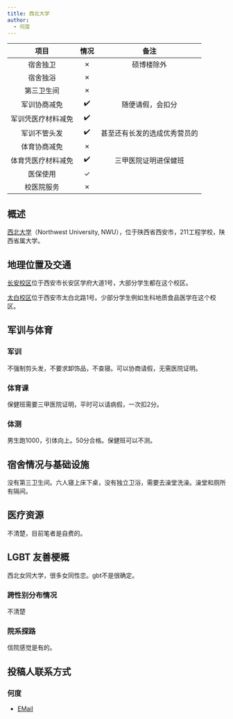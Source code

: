 ```yaml
---
title: 西北大学
author:
  - 何度
---
```


|        项目        | 情况 |             备注             |
| :----------------: | :--: | :--------------------------: |
|      宿舍独卫      |  ✗   |          硕博楼除外          |
|      宿舍独浴      |  ✗   |                              |
|     第三卫生间     |  ✗   |                              |
|    军训协商减免    |  ✔️  |       随便请假，会扣分       |
| 军训凭医疗材料减免 |  ✔️  |                              |
|    军训不管头发    |  ✔️  | 甚至还有长发的选成优秀营员的 |
|    体育协商减免    |  ✗   |                              |
| 体育凭医疗材料减免 |  ✔️  |     三甲医院证明进保健班     |
|      医保使用      |  ✓   |                              |
|     校医院服务     |  ✗   |                              |

## 概述

[西北大学](http://www.nwu.edu.cn)（Northwest University, NWU），位于陕西省西安市，211工程学校，陕西省属大学。

## 地理位置及交通

[长安校区](https://amap.com/place/B001D08OO7)位于西安市长安区学府大道1号，大部分学生都在这个校区。

[太白校区](https://amap.com/place/B001D08M0F)位于西安市太白北路1号。少部分学生例如生科地质食品医学在这个校区。

## 军训与体育

### 军训

不强制剪头发，不要求卸饰品，不查寝。可以协商请假，无需医院证明。

### 体育课

保健班需要三甲医院证明，平时可以请病假，一次扣2分。

### 体测

男生跑1000，引体向上。50分合格。保健班可以不测。

## 宿舍情况与基础设施

没有第三卫生间。六人寝上床下桌，没有独立卫浴，需要去澡堂洗澡。澡堂和厕所有隔间。

## 医疗资源

不清楚，目前笔者是自费的。

## LGBT 友善梗概

西北女同大学，很多女同性恋。gbt不是很确定。

### 跨性别分布情况

不清楚

### 院系探路

信院感觉是有的。

## 投稿人联系方式

### 何度

- [EMail](mailto:hedu2023@outlook.com)
